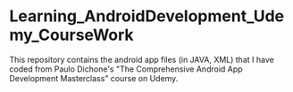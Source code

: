 # Learning_AndroidDevelopment_Udemy_CourseWork
This repository contains the android app files (in JAVA, XML) that I have coded from Paulo Dichone's "The Comprehensive Android App Development Masterclass" course on Udemy.
